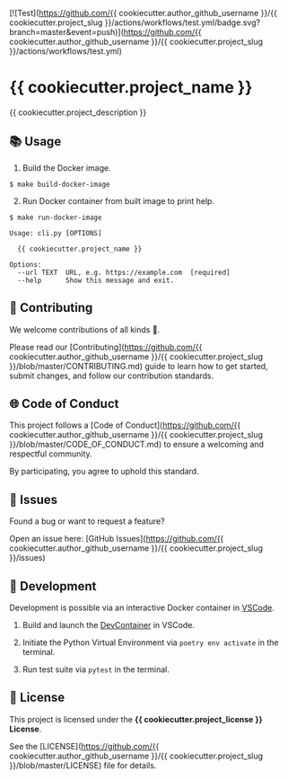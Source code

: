 [![Test](https://github.com/{{ cookiecutter.author_github_username }}/{{ cookiecutter.project_slug }}/actions/workflows/test.yml/badge.svg?branch=master&event=push)](https://github.com/{{ cookiecutter.author_github_username }}/{{ cookiecutter.project_slug }}/actions/workflows/test.yml)

# {{ cookiecutter.project_name }}

{{ cookiecutter.project_description }}

## 📚 Usage

1. Build the Docker image.

```
$ make build-docker-image
```

2. Run Docker container from built image to print help.

```
$ make run-docker-image

Usage: cli.py [OPTIONS]

  {{ cookiecutter.project_name }}

Options:
  --url TEXT  URL, e.g. https://example.com  [required]
  --help      Show this message and exit.
```

## 🤝 Contributing

We welcome contributions of all kinds 🎉.

Please read our [Contributing](https://github.com/{{ cookiecutter.author_github_username }}/{{ cookiecutter.project_slug }}/blob/master/CONTRIBUTING.md) guide to learn how to get started, submit changes, and follow our contribution standards.

## 🌐 Code of Conduct

This project follows a [Code of Conduct](https://github.com/{{ cookiecutter.author_github_username }}/{{ cookiecutter.project_slug }}/blob/master/CODE_OF_CONDUCT.md) to ensure a welcoming and respectful community.

By participating, you agree to uphold this standard.

## 🐛 Issues

Found a bug or want to request a feature?

Open an issue here: [GitHub Issues](https://github.com/{{ cookiecutter.author_github_username }}/{{ cookiecutter.project_slug }}/issues)

## 🧪 Development

Development is possible via an interactive Docker container in [VSCode](https://code.visualstudio.com/).

1. Build and launch the [DevContainer](https://code.visualstudio.com/docs/devcontainers/containers) in VSCode.

2. Initiate the Python Virtual Environment via `poetry env activate` in the terminal.

3. Run test suite via `pytest` in the terminal.

## 📜 License

This project is licensed under the **{{ cookiecutter.project_license }} License**.

See the [LICENSE](https://github.com/{{ cookiecutter.author_github_username }}/{{ cookiecutter.project_slug }}/blob/master/LICENSE) file for details.
